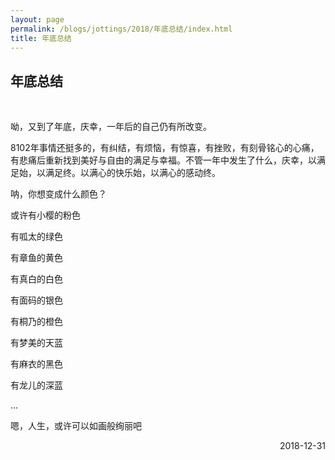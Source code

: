 ```yaml
---
layout: page
permalink: /blogs/jottings/2018/年底总结/index.html
title: 年底总结
---
```


## 年底总结
<br>

呦，又到了年底，庆幸，一年后的自己仍有所改变。

8102年事情还挺多的，有纠结，有烦恼，有惊喜，有挫败，有刻骨铭心的心痛，有悲痛后重新找到美好与自由的满足与幸福。不管一年中发生了什么，庆幸，以满足始，以满足终。以满心的快乐始，以满心的感动终。

呐，你想变成什么颜色？

或许有小樱的粉色

有呱太的绿色

有章鱼的黄色

有真白的白色

有面码的银色

有桐乃的橙色

有梦美的天蓝

有麻衣的黑色

有龙儿的深蓝

...

嗯，人生，或许可以如画般绚丽吧

<p align="right">2018-12-31</p>